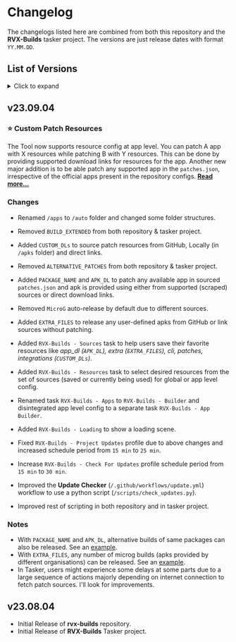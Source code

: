 # Changelog

The changelogs listed here are combined from both this repository and the **RVX-Builds** tasker project. The versions are just release dates with format `YY.MM.DD`.

## List of Versions

<details><summary>Click to expand</summary>

- [v23.09.04](#v230904)
- [v23.08.04](#v230804)

</details>

## v23.09.04

### ⭐ Custom Patch Resources

The Tool now supports resource config at app level. You can patch A app with X resources while patching B with Y resources. This can be done by providing supported download links for resources for the app. Another new major addition is to be able patch any supported app in the `patches.json`, irrespective of the official apps present in the repository configs. [**Read more...**](/auto/docs/customize-patches.md)

### Changes

- Renamed `/apps` to `/auto` folder and changed some folder structures.
- Removed `BUILD_EXTENDED` from both repository & tasker project.
- Added `CUSTOM_DLs` to source patch resources from GitHub, Locally (in `/apks` folder) and direct links.
- Removed `ALTERNATIVE_PATCHES` from both repository & tasker project.
- Added `PACKAGE_NAME` and `APK_DL` to patch any available app in sourced `patches.json` and apk is provided using either from supported (scraped) sources or direct download links.
- Removed `MicroG` auto-release by default due to different sources.
- Added `EXTRA_FILES` to release any user-defined apks from GitHub or link sources without patching.

- Added `RVX-Builds - Sources` task to help users save their favorite resources like *app_dl (`APK_DL`), extra (`EXTRA_FILES`), cli, patches, integrations (`CUSTOM_DLs`)*.
- Added `RVX-Builds - Resources` task to select desired resources from the set of sources (saved or currently being used) for global or app level config.
- Renamed task `RVX-Builds - Apps` to `RVX-Builds - Builder` and disintegrated app level config to a separate task `RVX-Builds - App Builder`.
- Added `RVX-Builds - Loading` to show a loading scene.
- Fixed `RVX-Builds - Project Updates` profile due to above changes and increased schedule period from `15 min` to `25 min`.
- Increase `RVX-Builds - Check For Updates` profile schedule period from `15 min` to `30 min`.
- Improved the **Update Checker** (`/.github/workflows/update.yml`) workflow to use a python script (`/scripts/check_updates.py`).
- Improved rest of scripting in both repository and in tasker project.

### Notes

- With `PACKAGE_NAME` and `APK_DL`, alternative builds of same packages can also be released. See an [example](/.env.example).
- With `EXTRA_FILES`, any number of microg builds (apks provided by different organisations) can be released. See an [example](/.env.example).
- In Tasker, users might experience some delays at some parts due to a large sequence of actions majorly depending on internet connection to fetch patch sources. I'll look for improvements.

## v23.08.04

- Initial Release of **rvx-builds** repository.
- Initial Release of **RVX-Builds** Tasker project.
